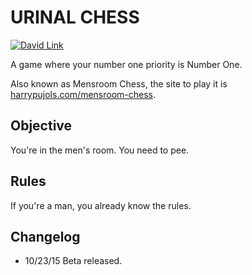 URINAL CHESS
============

[![David Link](https://david-dm.org/harrypujols/gulp.png)](https://david-dm.org/harrypujols/urinal-chess)

A game where your number one priority is Number One.

Also known as Mensroom Chess, the site to play it is [harrypujols.com/mensroom-chess](http://harrypujols.com/mensroom-chess).

## Objective
You're in the men's room. You need to pee.

## Rules
If you're a man, you already know the rules.

## Changelog
- 10/23/15 Beta released.
